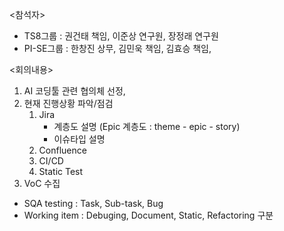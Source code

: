 <참석자>
- TS8그룹 : 권건태 책임, 이준상 연구원, 장정래 연구원
- PI-SE그룹 : 한창진 상무, 김민욱 책임, 김효승 책임, 

<회의내용>
1. AI 코딩툴 관련 협의체 선정, 
2. 현재 진행상황 파악/점검
	1. Jira
		- 계층도 설명 (Epic 계층도 : theme - epic - story)
		- 이슈타입 설명
	2. Confluence
	3. CI/CD
	4. Static Test
3. VoC 수집


- SQA testing : Task, Sub-task, Bug
- Working item : Debuging, Document, Static, Refactoring 구분